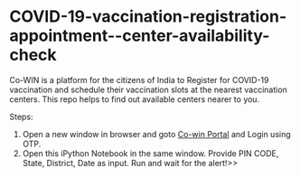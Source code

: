 # COVID-19-vaccination-registration-appointment--center-availability-check
Co-WIN is a platform for the citizens of India to Register for COVID-19 vaccination and schedule their vaccination slots at the nearest vaccination centers. This repo helps to find out available centers nearer to you.


Steps:

1. Open a new window in browser and goto <a href="https://www.cowin.gov.in/home">Co-win Portal</a> and Login using OTP.
2. Open this iPython Notebook in the same window. Provide PIN CODE, State, District, Date as input. Run and wait for the alert!>>
